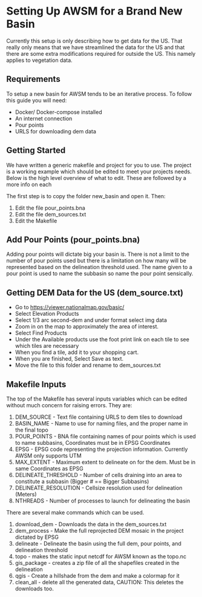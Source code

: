 # Setting Up AWSM for a Brand New Basin
Currently this setup is only describing how to get data for the US. That really
only means that we have streamlined the data for the US and that there are some
extra modifications required for outside the US. This namely applies to vegetation data.

## Requirements
To setup a new basin for AWSM tends to be an iterative process. To follow this
guide you will need:
  * Docker/ Docker-compose installed
  * An internet connection
  * Pour points
  * URLS for downloading dem data

## Getting Started
We have written a generic makefile and project for you to use. The project
is a working example which should be edited to meet your projects needs.
Below is the high level overview of what to edit. These are followed by a
more info on each

The first step is to copy the folder new_basin and open it. Then:
1. Edit the file pour_points.bna
2. Edit the file dem_sources.txt
3. Edit the Makefile

## Add Pour Points (pour_points.bna)
Adding pour points will dictate big your basin is. There is not a limit to the
number of pour points used but there is a limitation on how many will be
represented based on the delineation threshold used. The name given to a pour
point is used to name the subbasin so name the pour point sensically.

## Getting DEM Data for the US (dem_source.txt)
* Go to https://viewer.nationalmap.gov/basic/
* Select Elevation Products
* Select 1/3 arc second-dem and under format select img data
* Zoom in on the map to approximately the area of interest.
* Select Find Products
* Under the Available products use the foot print link on each tile to see which tiles are necessary
* When you find a tile, add it to your shopping cart.
* When you are finished, Select Save as text.
* Move the file to this folder and rename to dem_sources.txt

## Makefile Inputs
The top of the Makefile has several inputs variables which can be edited without
much concern for raising errors. They are:

1. DEM_SOURCE - Text file containing URLS to dem tiles to download
2. BASIN_NAME - Name to use for naming files, and the proper name in the final topo
3. POUR_POINTS - BNA file containing names of pour points which is used to name subbasins, Coordinates must be in EPSG Coordinates
4. EPSG - EPSG code representing the projection information. Currently AWSM only supports UTM
5. MAX_EXTENT - Maximum extent to delineate on for the dem. Must be in same Coordinates as EPSG
6. DELINEATE_THRESHOLD - Number of cells draining into an area to constitute a subbasin (Bigger # == Bigger Subbasins)
7. DELINEATE_RESOLUTION - Cellsize resolution used for delineation (Meters)
8. NTHREADS - Number of processes to launch for delineating the basin

There are several make commands which can be used.

1. download_dem - Downloads the data in the dem_sources.txt
2. dem_process - Make the full reprojected DEM mosaic in the project dictated by EPSG
3. delineate - Delineate the basin using the full dem, pour points, and delineation threshold
4. topo - makes the static input netcdf for AWSM known as the topo.nc
5. gis_package - creates a zip file of all the shapefiles created in the delineation
6. qgis - Create a hillshade from the dem and make a colormap for it
7. clean_all - delete all the generated data, CAUTION: This deletes the downloads too.
